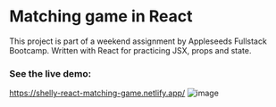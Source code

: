 # Matching game in React

This project is part of a weekend assignment by Appleseeds Fullstack Bootcamp.
Written with React for practicing JSX, props and state.

### See the live demo:
https://shelly-react-matching-game.netlify.app/
![image](https://user-images.githubusercontent.com/33236921/221002633-27f36b57-6499-44b2-9df3-bd7b135e1048.png)
